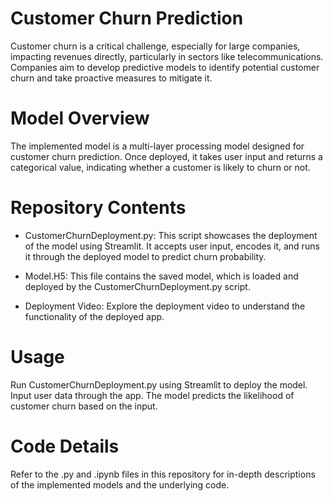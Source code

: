 # Customer Churn Prediction

Customer churn is a critical challenge, especially for large companies, impacting revenues directly, particularly in sectors like telecommunications. 
Companies aim to develop predictive models to identify potential customer churn and take proactive measures to mitigate it.

# Model Overview
The implemented model is a multi-layer processing model designed for customer churn prediction. 
Once deployed, it takes user input and returns a categorical value, indicating whether a customer is likely to churn or not.

# Repository Contents
- CustomerChurnDeployment.py: This script showcases the deployment of the model using Streamlit.
It accepts user input, encodes it, and runs it through the deployed model to predict churn probability.

- Model.H5: This file contains the saved model, which is loaded and deployed by the CustomerChurnDeployment.py script.

- Deployment Video: Explore the deployment video to understand the functionality of the deployed app.

# Usage
Run CustomerChurnDeployment.py using Streamlit to deploy the model.
Input user data through the app.
The model predicts the likelihood of customer churn based on the input.
# Code Details
Refer to the .py and .ipynb files in this repository for in-depth descriptions of the implemented models and the underlying code.
